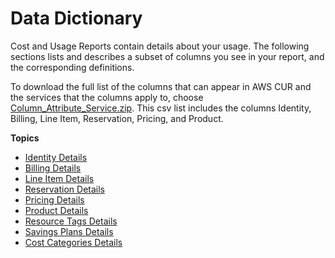 # Data Dictionary<a name="data-dictionary"></a>

Cost and Usage Reports contain details about your usage\. The following sections lists and describes a subset of columns you see in your report, and the corresponding definitions\.

To download the full list of the columns that can appear in AWS CUR and the services that the columns apply to, choose [Column\_Attribute\_Service\.zip](samples/Column_Attribute_Service.zip)\. This csv list includes the columns Identity, Billing, Line Item, Reservation, Pricing, and Product\.

**Topics**
+ [Identity Details](identity-columns.md)
+ [Billing Details](billing-columns.md)
+ [Line Item Details](Lineitem-columns.md)
+ [Reservation Details](reservation-columns.md)
+ [Pricing Details](pricing-columns.md)
+ [Product Details](product-columns.md)
+ [Resource Tags Details](resource-tags-columns.md)
+ [Savings Plans Details](savingsplans-columns.md)
+ [Cost Categories Details](cost-categories-columns.md)